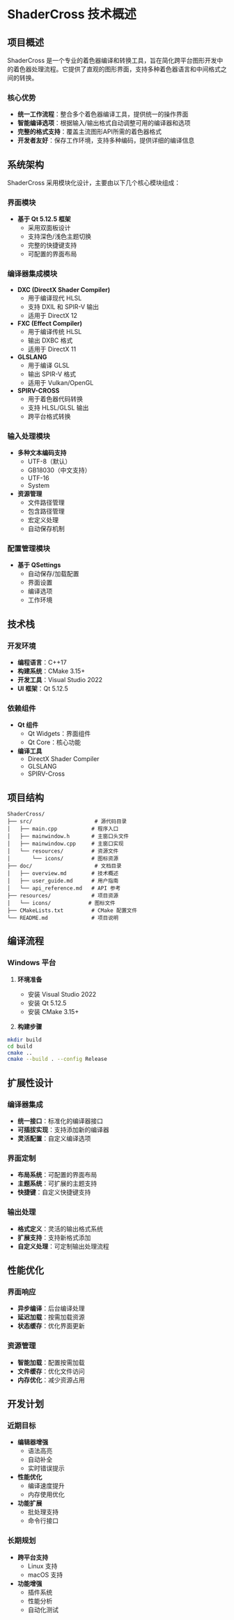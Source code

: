 # ShaderCross 技术概述

## 项目概述

ShaderCross 是一个专业的着色器编译和转换工具，旨在简化跨平台图形开发中的着色器处理流程。它提供了直观的图形界面，支持多种着色器语言和中间格式之间的转换。

### 核心优势
- **统一工作流程**：整合多个着色器编译工具，提供统一的操作界面
- **智能编译选项**：根据输入/输出格式自动调整可用的编译器和选项
- **完整的格式支持**：覆盖主流图形API所需的着色器格式
- **开发者友好**：保存工作环境，支持多种编码，提供详细的编译信息

## 系统架构

ShaderCross 采用模块化设计，主要由以下几个核心模块组成：

### 界面模块
- **基于 Qt 5.12.5 框架**
  - 采用双面板设计
  - 支持深色/浅色主题切换
  - 完整的快捷键支持
  - 可配置的界面布局

### 编译器集成模块
- **DXC (DirectX Shader Compiler)**
  - 用于编译现代 HLSL
  - 支持 DXIL 和 SPIR-V 输出
  - 适用于 DirectX 12
- **FXC (Effect Compiler)**
  - 用于编译传统 HLSL
  - 输出 DXBC 格式
  - 适用于 DirectX 11
- **GLSLANG**
  - 用于编译 GLSL
  - 输出 SPIR-V 格式
  - 适用于 Vulkan/OpenGL
- **SPIRV-CROSS**
  - 用于着色器代码转换
  - 支持 HLSL/GLSL 输出
  - 跨平台格式转换

### 输入处理模块
- **多种文本编码支持**
  - UTF-8（默认）
  - GB18030（中文支持）
  - UTF-16
  - System
- **资源管理**
  - 文件路径管理
  - 包含路径管理
  - 宏定义处理
  - 自动保存机制

### 配置管理模块
- **基于 QSettings**
  - 自动保存/加载配置
  - 界面设置
  - 编译选项
  - 工作环境

## 技术栈

### 开发环境
- **编程语言**：C++17
- **构建系统**：CMake 3.15+
- **开发工具**：Visual Studio 2022
- **UI 框架**：Qt 5.12.5

### 依赖组件
- **Qt 组件**
  - Qt Widgets：界面组件
  - Qt Core：核心功能
- **编译工具**
  - DirectX Shader Compiler
  - GLSLANG
  - SPIRV-Cross

## 项目结构

```
ShaderCross/
├── src/                    # 源代码目录
│   ├── main.cpp           # 程序入口
│   ├── mainwindow.h       # 主窗口头文件
│   ├── mainwindow.cpp     # 主窗口实现
│   └── resources/         # 资源文件
│       └── icons/         # 图标资源
├── doc/                    # 文档目录
│   ├── overview.md        # 技术概述
│   ├── user_guide.md      # 用户指南
│   └── api_reference.md   # API 参考
├── resources/             # 项目资源
│   └── icons/            # 图标文件
├── CMakeLists.txt         # CMake 配置文件
└── README.md              # 项目说明
```

## 编译流程

### Windows 平台
1. **环境准备**
   - 安装 Visual Studio 2022
   - 安装 Qt 5.12.5
   - 安装 CMake 3.15+

2. **构建步骤**
```bash
mkdir build
cd build
cmake ..
cmake --build . --config Release
```

## 扩展性设计

### 编译器集成
- **统一接口**：标准化的编译器接口
- **可插拔实现**：支持添加新的编译器
- **灵活配置**：自定义编译选项

### 界面定制
- **布局系统**：可配置的界面布局
- **主题系统**：可扩展的主题支持
- **快捷键**：自定义快捷键支持

### 输出处理
- **格式定义**：灵活的输出格式系统
- **扩展支持**：支持新格式添加
- **自定义处理**：可定制输出处理流程

## 性能优化

### 界面响应
- **异步编译**：后台编译处理
- **延迟加载**：按需加载资源
- **状态缓存**：优化界面更新

### 资源管理
- **智能加载**：配置按需加载
- **文件缓存**：优化文件访问
- **内存优化**：减少资源占用

## 开发计划

### 近期目标
- **编辑器增强**
  - 语法高亮
  - 自动补全
  - 实时错误提示
- **性能优化**
  - 编译速度提升
  - 内存使用优化
- **功能扩展**
  - 批处理支持
  - 命令行接口

### 长期规划
- **跨平台支持**
  - Linux 支持
  - macOS 支持
- **功能增强**
  - 插件系统
  - 性能分析
  - 自动化测试 